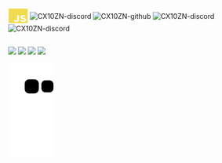 <div style="display: inline_block"><br>
    <img align="center" alt="CX10ZN-php" height="30" width="40" src="https://raw.githubusercontent.com/devicons/devicon/master/icons/javascript/javascript-plain.svg">
    <img align="center" alt="CX10ZN-discord" height="30" width="40" src="https://cdn.jsdelivr.net/gh/devicons/devicon/icons/discordjs/discordjs-original.svg">
    <img align="center" alt="CX10ZN-github" height="30" width="40" src="https://cdn.jsdelivr.net/gh/devicons/devicon/icons/github/github-original.svg">
    <img align="center" alt="CX10ZN-discord" height="30" width="40" src="https://cdn.jsdelivr.net/gh/devicons/devicon/icons/discordjs/discordjs-original.svg">
    <img align="center" alt="CX10ZN-discord" height="30" width="40" src="https://cdn.jsdelivr.net/gh/devicons/devicon/icons/laravel/laravel-plain-wordmark.svg">

</div>
 
 ##
 
<div> 
  <a href="https://www.youtube.com/channel/UCM64AjpHJvqQhZ-H2oaaJOA" target="_blank"><img src="https://img.shields.io/badge/YouTube-FF0000?style=for-the-badge&logo=youtube&logoColor=white" target="_blank"></a>
 <a href="https://discord.gg/D5WfJ3NWZr" target="_blank"><img src="https://img.shields.io/badge/Discord-7289DA?style=for-the-badge&logo=discord&logoColor=white" target="_blank"></a>
  <a href="https://discord.gg/D5WfJ3NWZr" target="_blank"><img src="https://img.shields.io/badge/Telegram-2CA5E0?style=for-the-badge&logo=telegram&logoColor=white
" target="_blank"></a> 
  <a href = "mailto:cx10zn@godsteam.net"><img src="https://img.shields.io/badge/-Gmail-%23333?style=for-the-badge&logo=gmail&logoColor=white" target="_blank"></a>
 
  ![Snake animation](https://github.com/rafaballerini/rafaballerini/blob/output/github-contribution-grid-snake.svg)
 
</div>
